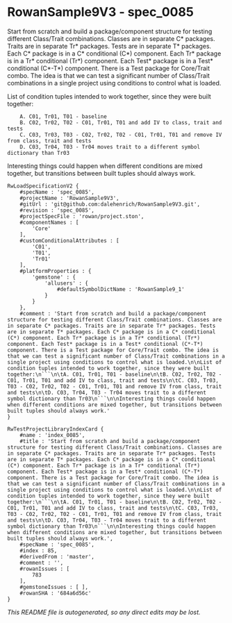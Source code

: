 # RowanSample9V3 - spec_0085
Start from scratch and build a package/component structure for testing different Class/Trait combinations. Classes are in separate C* packages. Traits are in separate Tr* packages. Tests  are in separate T* packages. Each C* package is in a C* conditional (C*) component. Each Tr* package is in a Tr* conditional (Tr*) component. Each Test* package is in a Test* conditional (C*-T*) component. There is a Test package for Core/Trait combo. The idea is that we can test a significant number of Class/Trait combinations in a single project using conditions to control what is loaded.

List of condition tuples intended to work together, since they were built together:
```
	A. C01, Tr01, T01 - baseline
	B. C02, Tr02, T02 - C01, Tr01, T01 and add IV to class, trait and tests
	C. C03, Tr03, T03 - C02, Tr02, T02 - C01, Tr01, T01 and remove IV from class, trait and tests
	D. C03, Tr04, T03 - Tr04 moves trait to a different symbol dictionary than Tr03
```

Interesting things could happen when different conditions are mixed together, but transitions between built tuples should always work.
```
RwLoadSpecificationV2 {
	#specName : 'spec_0085',
	#projectName : 'RowanSample9V3',
	#gitUrl : 'git@github.com:dalehenrich/RowanSample9V3.git',
	#revision : 'spec_0085',
	#projectSpecFile : 'rowan/project.ston',
	#componentNames : [
		'Core'
	],
	#customConditionalAttributes : [
		'C01',
		'T01',
		'Tr01'
	],
	#platformProperties : {
		'gemstone' : {
			'allusers' : {
				#defaultSymbolDictName : 'RowanSample9_1'
			}
		}
	},
	#comment : 'Start from scratch and build a package/component structure for testing different Class/Trait combinations. Classes are in separate C* packages. Traits are in separate Tr* packages. Tests  are in separate T* packages. Each C* package is in a C* conditional (C*) component. Each Tr* package is in a Tr* conditional (Tr*) component. Each Test* package is in a Test* conditional (C*-T*) component. There is a Test package for Core/Trait combo. The idea is that we can test a significant number of Class/Trait combinations in a single project using conditions to control what is loaded.\n\nList of condition tuples intended to work together, since they were built together:\n```\n\tA. C01, Tr01, T01 - baseline\n\tB. C02, Tr02, T02 - C01, Tr01, T01 and add IV to class, trait and tests\n\tC. C03, Tr03, T03 - C02, Tr02, T02 - C01, Tr01, T01 and remove IV from class, trait and tests\n\tD. C03, Tr04, T03 - Tr04 moves trait to a different symbol dictionary than Tr03\n```\n\nInteresting things could happen when different conditions are mixed together, but transitions between built tuples should always work.'
}

RwTestProjectLibraryIndexCard {
	#name : 'index_0085',
	#title : 'Start from scratch and build a package/component structure for testing different Class/Trait combinations. Classes are in separate C* packages. Traits are in separate Tr* packages. Tests  are in separate T* packages. Each C* package is in a C* conditional (C*) component. Each Tr* package is in a Tr* conditional (Tr*) component. Each Test* package is in a Test* conditional (C*-T*) component. There is a Test package for Core/Trait combo. The idea is that we can test a significant number of Class/Trait combinations in a single project using conditions to control what is loaded.\n\nList of condition tuples intended to work together, since they were built together:\n```\n\tA. C01, Tr01, T01 - baseline\n\tB. C02, Tr02, T02 - C01, Tr01, T01 and add IV to class, trait and tests\n\tC. C03, Tr03, T03 - C02, Tr02, T02 - C01, Tr01, T01 and remove IV from class, trait and tests\n\tD. C03, Tr04, T03 - Tr04 moves trait to a different symbol dictionary than Tr03\n```\n\nInteresting things could happen when different conditions are mixed together, but transitions between built tuples should always work.',
	#specName : 'spec_0085',
	#index : 85,
	#derivedFrom : 'master',
	#comment : '',
	#rowanIssues : [
		783
	],
	#gemstoneIssues : [ ],
	#rowanSHA : '684a6d56c'
}
```

*This README file is autogenerated, so any direct edits may be lost.*
